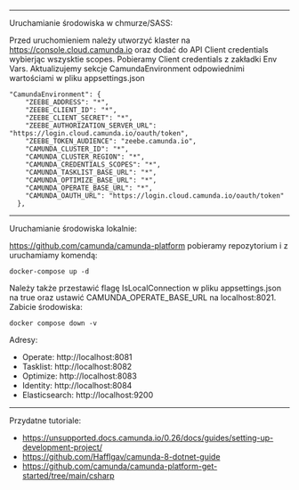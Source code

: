 ---------------------------------
Uruchamianie środowiska w chmurze/SASS:

Przed uruchomieniem należy utworzyć klaster na https://console.cloud.camunda.io
oraz dodać do API Client credentials wybierjąc wszysktie scopes. Pobieramy Client credentials z zakładki Env Vars. Aktualizujemy sekcje
CamundaEnvironment odpowiednimi wartościami w pliku appsettings.json
``` 
"CamundaEnvironment": {
    "ZEEBE_ADDRESS": "*",
    "ZEEBE_CLIENT_ID": "*",
    "ZEEBE_CLIENT_SECRET": "*",
    "ZEEBE_AUTHORIZATION_SERVER_URL": "https://login.cloud.camunda.io/oauth/token",
    "ZEEBE_TOKEN_AUDIENCE": "zeebe.camunda.io",
    "CAMUNDA_CLUSTER_ID": "*",
    "CAMUNDA_CLUSTER_REGION": "*",
    "CAMUNDA_CREDENTIALS_SCOPES": "*",
    "CAMUNDA_TASKLIST_BASE_URL": "*",
    "CAMUNDA_OPTIMIZE_BASE_URL": "*",
    "CAMUNDA_OPERATE_BASE_URL": "*",
    "CAMUNDA_OAUTH_URL": "https://login.cloud.camunda.io/oauth/token"
  },
```
---------------------------------
Uruchamianie środowiska lokalnie:

https://github.com/camunda/camunda-platform
pobieramy repozytorium i z uruchamiamy komendą:
```
docker-compose up -d
```
Należy także przestawić flagę IsLocalConnection w pliku appsettings.json na true oraz ustawić CAMUNDA_OPERATE_BASE_URL na localhost:8021.
Zabicie środowiska: 
```
docker compose down -v
```
Adresy:
- Operate: http://localhost:8081
- Tasklist: http://localhost:8082
- Optimize: http://localhost:8083
- Identity: http://localhost:8084
- Elasticsearch: http://localhost:9200

---------------------------------
Przydatne tutoriale:
- https://unsupported.docs.camunda.io/0.26/docs/guides/setting-up-development-project/
- https://github.com/Hafflgav/camunda-8-dotnet-guide
- https://github.com/camunda/camunda-platform-get-started/tree/main/csharp
